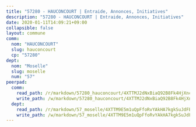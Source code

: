 ```yaml
---
title: "57280 - HAUCONCOURT | Entraide, Annonces, Initiatives"
description: "57280 - HAUCONCOURT | Entraide, Annonces, Initiatives"
date: 2020-01-11T14:09:21+09:00
collapsible: false
layout: commune
comm:
  nom: "HAUCONCOURT"
  slug: hauconcourt
  cp: "57280"
dept:
  nom: "Moselle"
  slug: moselle
  num: "57"
peerpad:
  comm:
    read_path: /r/markdown/57280_hauconcourt/4XTTMJ2dNxBiaQ92B8Fk4HjXncha9qwE1DynGXLNDpF6wSTwy
    write_path: /w/markdown/57280_hauconcourt/4XTTMJ2dNxBiaQ92B8Fk4HjXncha9qwE1DynGXLNDpF6wSTwy-K3TgULGygcgzp6qjMKTnBFGWErHhoio9kRx2WynWJtmexzqxCdqFVK641fUNY1cqf2HTrRSC8TiBHTyUCf8eTQ3nprCLHx3HwRVFYq4GRedmj7R67cDin1mUvh8niTKmoXvuugv7
  dept:
    read_path: /r/markdown/57_moselle/4XTTM9E5m1uQpFfoRvYAkHA7kgkSuJdFBSCmoLnZ6YvxmqAKj
    write_path: /w/markdown/57_moselle/4XTTM9E5m1uQpFfoRvYAkHA7kgkSuJdFBSCmoLnZ6YvxmqAKj-K3TgTxpsRhjGfb3pJqDaX4rYTLkyLoK3BLA4awBfhTSCoyNhResrhhmfsEF8aKnccedt5XoBzWeRYfKxQxNKv71ETcpGharLRE7rdgTKY3uSaW3Du2dz8v23YEY268mfYmweTFnR
---
```



